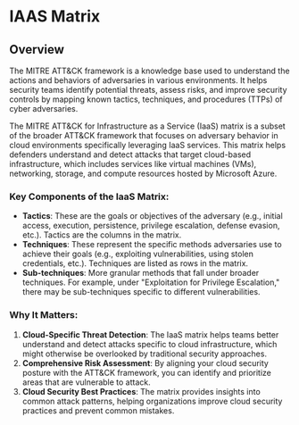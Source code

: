 # IAAS Matrix

## Overview

The MITRE ATT\&CK framework is a knowledge base used to understand the actions and behaviors of adversaries in various environments. It helps security teams identify potential threats, assess risks, and improve security controls by mapping known tactics, techniques, and procedures (TTPs) of cyber adversaries.

The MITRE ATT\&CK for Infrastructure as a Service (IaaS) matrix is a subset of the broader ATT\&CK framework that focuses on adversary behavior in cloud environments specifically leveraging IaaS services. This matrix helps defenders understand and detect attacks that target cloud-based infrastructure, which includes services like virtual machines (VMs), networking, storage, and compute resources hosted by Microsoft Azure.

### Key Components of the IaaS Matrix:

* **Tactics**: These are the goals or objectives of the adversary (e.g., initial access, execution, persistence, privilege escalation, defense evasion, etc.). Tactics are the columns in the matrix.
* **Techniques**: These represent the specific methods adversaries use to achieve their goals (e.g., exploiting vulnerabilities, using stolen credentials, etc.). Techniques are listed as rows in the matrix.
* **Sub-techniques**: More granular methods that fall under broader techniques. For example, under "Exploitation for Privilege Escalation," there may be sub-techniques specific to different vulnerabilities.

### Why It Matters:

1. **Cloud-Specific Threat Detection**: The IaaS matrix helps teams better understand and detect attacks specific to cloud infrastructure, which might otherwise be overlooked by traditional security approaches.
2. **Comprehensive Risk Assessment**: By aligning your cloud security posture with the ATT\&CK framework, you can identify and prioritize areas that are vulnerable to attack.
3. **Cloud Security Best Practices**: The matrix provides insights into common attack patterns, helping organizations improve cloud security practices and prevent common mistakes.
